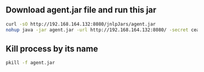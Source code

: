 ## Download agent.jar file and run this jar
```bash
curl -sO http://192.168.164.132:8080/jnlpJars/agent.jar
nohup java -jar agent.jar -url http://192.168.164.132:8080/ -secret cea1717f58a77cc4065607887368acb85408c7351dbc91020cd71e31536a542d -name "frappe-bench" -webSocket -workDir "/home/frappe" > nohup.out 2>&1 &
```
## Kill process by its name 
```bash
pkill -f agent.jar
```
